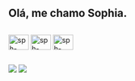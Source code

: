 ## Olá, me chamo Sophia.



##
<img align="center" alt="sph-html" height="30" width="40" src="https://cdn.jsdelivr.net/gh/devicons/devicon@latest/icons/html5/html5-original.svg" /> <img align="center" alt="sph-css" height="30" width="40" src="https://cdn.jsdelivr.net/gh/devicons/devicon@latest/icons/css3/css3-original.svg" /> <img align="center" alt="sph-python" height="30" width="40" src="https://cdn.jsdelivr.net/gh/devicons/devicon@latest/icons/python/python-original.svg" />
##
<div> 
  <a href = "mailto:sophiavantildc@gmail.com"><img src="https://img.shields.io/badge/-Gmail-%23333?style=for-the-badge&logo=gmail&logoColor=white" target="_blank"></a>
  <a href="https://www.linkedin.com/in/sophiavantil" target="_blank"><img src="https://img.shields.io/badge/-LinkedIn-%230077B5?style=for-the-badge&logo=linkedin&logoColor=white" target="_blank"></a>  
</div>
